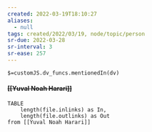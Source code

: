 ```yaml
---
created: 2022-03-19T18:10:27 
aliases:
  - null
tags: created/2022/03/19, node/topic/person
sr-due: 2022-03-28
sr-interval: 3
sr-ease: 257
---
```

`$=customJS.dv_funcs.mentionedIn(dv)`

#### <s class="topic-title">[[Yuval Noah Harari]]</s>

```dataview
TABLE 
	length(file.inlinks) as In, 
	length(file.outlinks) as Out
from [[Yuval Noah Harari]]
```

